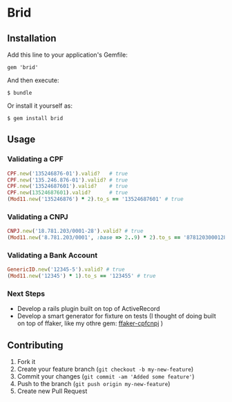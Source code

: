 # Brid


## Installation

Add this line to your application's Gemfile:

    gem 'brid'

And then execute:

    $ bundle

Or install it yourself as:

    $ gem install brid

## Usage

### Validating a CPF

``` ruby
CPF.new('135246876-01').valid?   # true
CPF.new('135.246.876-01').valid? # true
CPF.new('13524687601').valid?    # true
CPF.new(13524687601).valid?      # true
(Mod11.new('135246876') * 2).to_s == '13524687601' # true
```

### Validating a CNPJ

``` ruby
CNPJ.new('18.781.203/0001-28').valid? # true
(Mod11.new('8.781.203/0001', :base => 2..9) * 2).to_s == '8781203000128' # true
``` 
  
### Validating a Bank Account

``` ruby
GenericID.new('12345-5').valid? # true
(Mod11.new('12345') * 1).to_s == '123455' # true
```

### Next Steps

* Develop a rails plugin built on top of ActiveRecord
* Develop a smart generator for fixture on tests (I thought of doing built on top of ffaker, like my othre gem: [ffaker-cpfcnpj](https://github.com/halan/ffaker-cpfcnpj) )

## Contributing

1. Fork it
2. Create your feature branch (`git checkout -b my-new-feature`)
3. Commit your changes (`git commit -am 'Added some feature'`)
4. Push to the branch (`git push origin my-new-feature`)
5. Create new Pull Request
